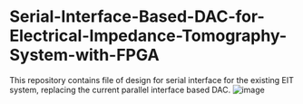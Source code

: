 # Serial-Interface-Based-DAC-for-Electrical-Impedance-Tomography-System-with-FPGA
This repository contains file of design for serial interface for the existing EIT system, replacing the current parallel interface based DAC. 
![image](https://github.com/user-attachments/assets/dda1f46c-1e78-4284-90b6-21fbf4c9f728)
